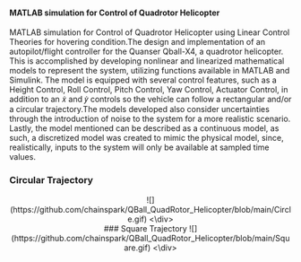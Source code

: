 #### MATLAB simulation for Control of Quadrotor Helicopter

MATLAB simulation for Control of Quadrotor Helicopter using Linear Control Theories for hovering condition.The design and implementation of an autopilot/flight controller for the Quanser Qball-X4, a quadrotor helicopter. This is accomplished by developing nonlinear and linearized mathematical models to represent the system, utilizing functions available in MATLAB and Simulink. The model is equipped with several control features, such as a Height Control, Roll Control, Pitch Control, Yaw Control, Actuator Control, in addition to an 𝑥̇ and 𝑦̇ controls so the vehicle can follow a rectangular and/or a circular trajectory.The models developed also consider uncertainties through the introduction of noise to the system for a more realistic scenario. Lastly, the model mentioned can be described as a continuous model, as such, a discretized model was created to mimic the physical model, since, realistically, inputs to the system will only be available at sampled time values.


### Circular Trajectory
<div align = "center">
![](https://github.com/chainspark/QBall_QuadRotor_Helicopter/blob/main/Circle.gif)
<\div>

<div align = "center">
### Square Trajectory
![](https://github.com/chainspark/QBall_QuadRotor_Helicopter/blob/main/Square.gif)
<\div>
